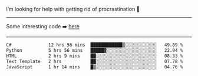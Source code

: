 I’m looking for help with getting rid of procrastination 🤔

-----

Some interesting code :arrow_right: [here](https://github.com/zhen8838/playground)

-----

<!--START_SECTION:waka-->

```txt
C#              12 hrs 56 mins  ████████████▒░░░░░░░░░░░░   49.89 %
Python          5 hrs 56 mins   █████▓░░░░░░░░░░░░░░░░░░░   22.94 %
HTML            2 hrs 9 mins    ██░░░░░░░░░░░░░░░░░░░░░░░   08.33 %
Text Template   2 hrs           ██░░░░░░░░░░░░░░░░░░░░░░░   07.78 %
JavaScript      1 hr 14 mins    █▒░░░░░░░░░░░░░░░░░░░░░░░   04.76 %
```

<!--END_SECTION:waka-->

<!--
**zhen8838/zhen8838** is a ✨ _special_ ✨ repository because its `README.md` (this file) appears on your GitHub profile.

Here are some ideas to get you started:

- 🔭 I’m currently working on ...
- 🌱 I’m currently learning ...
- 👯 I’m looking to collaborate on ...
 ...
- 💬 Ask me about ...
- 📫 How to reach me: ...
- 😄 Pronouns: ...
- ⚡ Fun fact: ...
-->
